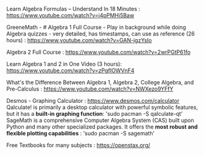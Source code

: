 Learn Algebra Formulas – Understand In 18 Minutes : 
 https://www.youtube.com/watch?v=j4pPMHi5Baw
 
GreeneMath - # Algebra 1 Full Course - Play in background while doing Algebra quizzes - very detailed, has timestamps, can use as reference (26 hours) :
https://www.youtube.com/watch?v=GAN-jgzYsIo

Algebra 2 Full Course :
https://www.youtube.com/watch?v=2wrPGtP61fo

Learn Algebra 1 and 2 in One Video (3 hours):
https://www.youtube.com/watch?v=zPgfIOWVnF4

What's the Difference Between Algebra 1, Algebra 2, College Algebra, and Pre-Calculus :
https://www.youtube.com/watch?v=NWXezo9YFfY

Desmos - Graphing Calculator :
https://www.desmos.com/calculator
Qalculate! is primarily a desktop calculator with powerful symbolic features, but it has a **built-in graphing function**: 
'sudo pacman -S qalculate-qt'
SageMath is a comprehensive Computer Algebra System (CAS) built upon Python and many other specialized packages. It offers the **most robust and flexible plotting capabilities** :
'sudo pacman -S sagemath'

Free Textbooks for many subjects :
https://openstax.org/